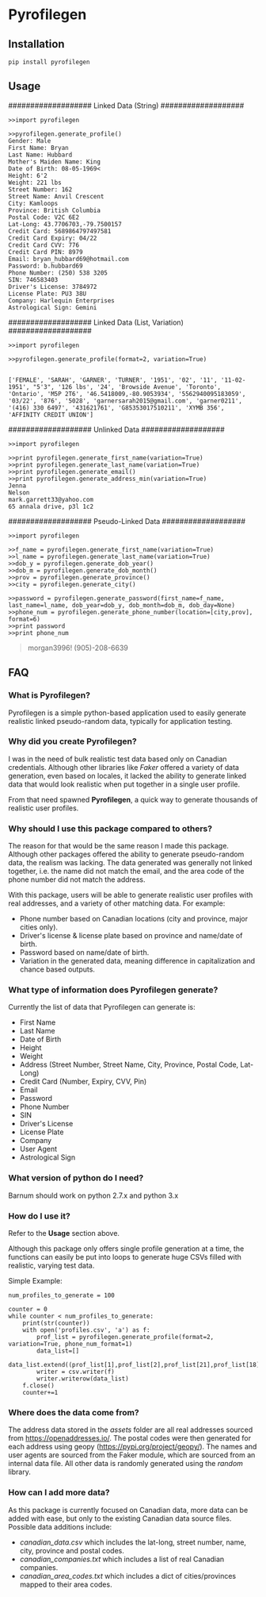 ﻿# Pyrofilegen
## Installation
	pip install pyrofilegen
## Usage

################### Linked Data (String) ###################
	
	>>import pyrofilegen

	>>pyrofilegen.generate_profile()
	Gender: Male 
	First Name: Bryan 
	Last Name: Hubbard 
	Mother's Maiden Name: King
	Date of Birth: 08-05-1969<
	Height: 6'2
	Weight: 221 lbs
	Street Number: 162
	Street Name: Anvil Crescent
	City: Kamloops
	Province: British Columbia
	Postal Code: V2C 6E2
	Lat-Long: 43.7706703,-79.7500157
	Credit Card: 5689864797497581
	Credit Card Expiry: 04/22
	Credit Card CVV: 776
	Credit Card PIN: 8979
	Email: bryan_hubbard69@hotmail.com
	Password: b.hubbard69
	Phone Number: (250) 538 3205
	SIN: 746583403
	Driver's License: 3784972
	License Plate: PU3 38U
	Company: Harlequin Enterprises
	Astrological Sign: Gemini
	
################### Linked Data (List, Variation) ###################

	>>import pyrofilegen

	>>pyrofilegen.generate_profile(format=2, variation=True)

	
	['FEMALE', 'SARAH', 'GARNER', 'TURNER', '1951', '02', '11', '11-02-1951', "5'3", '126 lbs', '24', 'Browside Avenue', 'Toronto', 'Ontario', 'M5P 2T6', '46.5418009,-80.9053934', '5562940095183059', '03/22', '876', '5028', 'garnersarah2015@gmail.com', 'garner0211', '(416) 330 6497', '431621761', 'G85353017510211', 'XYMB 356', 'AFFINITY CREDIT UNION']

################### Unlinked Data ###################

	>>import pyrofilegen

	>>print pyrofilegen.generate_first_name(variation=True)
	>>print pyrofilegen.generate_last_name(variation=True)
	>>print pyrofilegen.generate_email()
	>>print pyrofilegen.generate_address_min(variation=True)
	Jenna
	Nelson
	mark.garrett33@yahoo.com
	65 annala drive, p3l 1c2

################### Pseudo-Linked Data ###################

	>>import pyrofilegen

	>>f_name = pyrofilegen.generate_first_name(variation=True)
	>>l_name = pyrofilegen.generate_last_name(variation=True)
	>>dob_y = pyrofilegen.generate_dob_year()
	>>dob_m = pyrofilegen.generate_dob_month()
	>>prov = pyrofilegen.generate_province()
	>>city = pyrofilegen.generate_city()

	>>password = pyrofilegen.generate_password(first_name=f_name, last_name=l_name, dob_year=dob_y, dob_month=dob_m, dob_day=None)
	>>phone_num = pyrofilegen.generate_phone_number(location=[city,prov], format=6)
	>>print password 
	>>print phone_num

>morgan3996! 
>(905)-208-6639

	
## FAQ
### What is Pyrofilegen?

Pyrofilegen is a simple python-based application used to easily generate realistic linked pseudo-random data, typically for application testing. 

### Why did you create Pyrofilegen?

I was in the need of bulk realistic test data based only on Canadian credentials. Although other libraries like *Faker* offered a variety of data generation, even based on locales, it lacked the ability to generate linked data that would look realistic when put together in a single user profile.

From that need spawned **Pyrofilegen**, a quick way to generate thousands of realistic user profiles.

### Why should I use this package compared to others?

The reason for that would be the same reason I made this package. Although other packages offered the ability to generate pseudo-random data, the realism was lacking. The data generated was generally not linked together, i.e. the name did not match the email, and the area code of the phone number did not match the address. 

With this package, users will be able to generate realistic user profiles with real addresses, and a variety of other matching data. For example:
- Phone number based on Canadian locations (city and province, major cities only).
- Driver's license & license plate based on province and name/date of birth.
- Password based on name/date of birth.
- Variation in the generated data, meaning difference in capitalization and chance based outputs.

### What type of information does Pyrofilegen generate?

Currently the list of data that Pyrofilegen can generate is:

- First Name
- Last Name
- Date of Birth
- Height
- Weight
- Address (Street Number, Street Name, City, Province, Postal Code, Lat-Long)
- Credit Card (Number, Expiry, CVV, Pin)
- Email
- Password
- Phone Number
- SIN
- Driver's License
- License Plate
- Company
- User Agent
- Astrological Sign

### What version of python do I need?

Barnum should work on python 2.7.x and python 3.x

### How do I use it?

Refer to the **Usage** section above. 

Although this package only offers single profile generation at a time, the functions can easily be put into loops to generate huge CSVs filled with realistic, varying test data.

Simple Example:

	num_profiles_to_generate = 100
                  
	counter = 0
	while counter < num_profiles_to_generate:
	    print(str(counter))
	    with open('profiles.csv', 'a') as f:
	        prof_list = pyrofilegen.generate_profile(format=2, variation=True, phone_num_format=1)
	        data_list=[]
	        data_list.extend((prof_list[1],prof_list[2],prof_list[21],prof_list[18],pyrofilegen.generate_card_expiry_month(),pyrofilegen.generate_card_expiry_year(),prof_list[3],prof_list[4],prof_list[5],prof_list[6],prof_list[23],prof_list[24],prof_list[19],prof_list[20],prof_list[10],prof_list[11],prof_list[14],prof_list[22]))
	        writer = csv.writer(f)
	        writer.writerow(data_list)
	    f.close()
	    counter+=1

### Where does the data come from?

The address data stored in the *assets* folder are all real addresses sourced from https://openaddresses.io/.
The postal codes were then generated for each address using geopy (https://pypi.org/project/geopy/).
The names and user agents are sourced from the Faker module, which are sourced from an internal data file.
All other data is randomly generated using the *random* library.

### How can I add more data?
As this package is currently focused on Canadian data, more data can be added with ease, but only to the existing Canadian data source files. Possible data additions include:
- *canadian_data.csv* which includes the lat-long, street number, name, city, province and postal codes.
- *canadian_companies.txt* which includes a list of real Canadian companies.
- *canadian_area_codes.txt* which includes a dict of cities/provinces mapped to their area codes.
